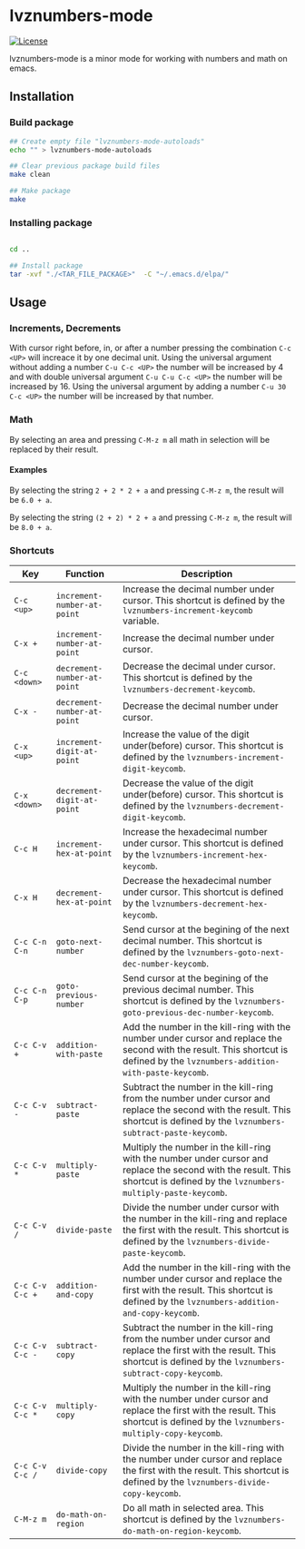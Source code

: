 # lvznumbers-mode
[![License](https://img.shields.io/:license-gpl3-blue.svg)](./COPYING)

lvznumbers-mode is a minor mode for working with numbers and math on emacs.

## Installation

### Build package

```bash
## Create empty file "lvznumbers-mode-autoloads"
echo "" > lvznumbers-mode-autoloads

## Clear previous package build files
make clean

## Make package
make
```

### Installing package

```bash

cd ..

## Install package
tar -xvf "./<TAR_FILE_PACKAGE>"  -C "~/.emacs.d/elpa/"

```

## Usage

### Increments, Decrements

With cursor right before, in, or after a number pressing the combination `C-c <UP>` will increace it by one decimal unit.
Using the universal argument without adding a number `C-u C-c <UP>` the number will be increased by 4 and with double universal argument `C-u C-u C-c <UP>` the number will be increased by 16.
Using the universal argument by adding a number `C-u 30 C-c <UP>` the number will be increased by that number.

### Math ###

By selecting an area and pressing `C-M-z m` all math in selection will be replaced by their result.

#### Examples ####

By selecting the string `2 + 2 * 2 + a` and pressing `C-M-z m`, the result will be `6.0 + a`.

By selecting the string `(2 + 2) * 2 + a` and pressing `C-M-z m`, the result will be `8.0 + a`.

### Shortcuts ###

Key | Function | Description
--- | --- | ---
`C-c <up>` | `increment-number-at-point` | Increase the decimal number under cursor. This shortcut is defined by the `lvznumbers-increment-keycomb` variable.
`C-x +` | `increment-number-at-point` | Increase the decimal number under cursor.
`C-c <down>` | `decrement-number-at-point` | Decrease the decimal under cursor. This shortcut is defined by the `lvznumbers-decrement-keycomb`.
`C-x -` | `decrement-number-at-point` | Decrease the decimal number under cursor.
`C-x <up>` | `increment-digit-at-point` | Increase the value of the digit under(before) cursor. This shortcut is defined by the `lvznumbers-increment-digit-keycomb`.
`C-x <down>` | `decrement-digit-at-point` | Decrease the value of the digit under(before) cursor. This shortcut is defined by the `lvznumbers-decrement-digit-keycomb`.
`C-c H` | `increment-hex-at-point` | Increase the hexadecimal number under cursor. This shortcut is defined by the `lvznumbers-increment-hex-keycomb`.
`C-x H` | `decrement-hex-at-point` | Decrease the hexadecimal number under cursor. This shortcut is defined by the `lvznumbers-decrement-hex-keycomb`.
`C-c C-n C-n` | `goto-next-number` | Send cursor at the begining of the next decimal number. This shortcut is defined by the `lvznumbers-goto-next-dec-number-keycomb`.
`C-c C-n C-p` | `goto-previous-number` | Send cursor at the begining of the previous decimal number. This shortcut is defined by the `lvznumbers-goto-previous-dec-number-keycomb`.
`C-c C-v +` | `addition-with-paste` | Add the number in the kill-ring with the number under cursor and replace the second with the result. This shortcut is defined by the `lvznumbers-addition-with-paste-keycomb`.
`C-c C-v -` | `subtract-paste` | Subtract the number in the kill-ring from the number under cursor and replace the second with the result. This shortcut is defined by the `lvznumbers-subtract-paste-keycomb`.
`C-c C-v *` | `multiply-paste` | Multiply the number in the kill-ring with the number under cursor and replace the second with the result. This shortcut is defined by the `lvznumbers-multiply-paste-keycomb`.
`C-c C-v /` | `divide-paste` | Divide the number under cursor with  the number in the kill-ring and replace the first with the result. This shortcut is defined by the `lvznumbers-divide-paste-keycomb`.
`C-c C-v C-c +` | `addition-and-copy` | Add the number in the kill-ring with the number under cursor and replace the first with the result. This shortcut is defined by the `lvznumbers-addition-and-copy-keycomb`.
`C-c C-v C-c -` | `subtract-copy` | Subtract the number in the kill-ring from the number under cursor and replace the first with the result. This shortcut is defined by the `lvznumbers-subtract-copy-keycomb`.
`C-c C-v C-c *` | `multiply-copy` | Multiply the number in the kill-ring with the number under cursor and replace the first with the result. This shortcut is defined by the `lvznumbers-multiply-copy-keycomb`.
`C-c C-v C-c /` | `divide-copy` | Divide the number in the kill-ring with the number under cursor and replace the first with the result. This shortcut is defined by the `lvznumbers-divide-copy-keycomb`.
`C-M-z m` | `do-math-on-region` | Do all math in selected area.  This shortcut is defined by the `lvznumbers-do-math-on-region-keycomb`.
